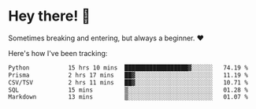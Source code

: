 # Hey there! 👋
Sometimes breaking and entering, but always a beginner. ❤️

Here's how I've been tracking:
<!--START_SECTION:waka-->

```txt
Python           15 hrs 10 mins  ██████████████████▓░░░░░░   74.19 %
Prisma           2 hrs 17 mins   ██▓░░░░░░░░░░░░░░░░░░░░░░   11.19 %
CSV/TSV          2 hrs 11 mins   ██▓░░░░░░░░░░░░░░░░░░░░░░   10.71 %
SQL              15 mins         ▒░░░░░░░░░░░░░░░░░░░░░░░░   01.28 %
Markdown         13 mins         ▒░░░░░░░░░░░░░░░░░░░░░░░░   01.07 %
```

<!--END_SECTION:waka-->
